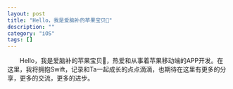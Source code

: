 ```yaml
---
layout: post
title: "Hello，我是爱脑补的苹果宝贝🍎"
description: ""
category: "iOS"
tags: []
---
```


　　Hello，我是爱脑补的苹果宝贝🍎，热爱和从事着苹果移动端的APP开发。在这里，我将拥抱Swift，记录和Ta一起成长的点点滴滴，也期待在这里有更多的分享，更多的交流，更多的进步。
